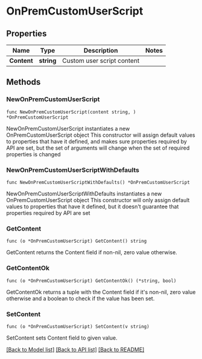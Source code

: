 # OnPremCustomUserScript

## Properties

Name | Type | Description | Notes
------------ | ------------- | ------------- | -------------
**Content** | **string** | Custom user script content | 

## Methods

### NewOnPremCustomUserScript

`func NewOnPremCustomUserScript(content string, ) *OnPremCustomUserScript`

NewOnPremCustomUserScript instantiates a new OnPremCustomUserScript object
This constructor will assign default values to properties that have it defined,
and makes sure properties required by API are set, but the set of arguments
will change when the set of required properties is changed

### NewOnPremCustomUserScriptWithDefaults

`func NewOnPremCustomUserScriptWithDefaults() *OnPremCustomUserScript`

NewOnPremCustomUserScriptWithDefaults instantiates a new OnPremCustomUserScript object
This constructor will only assign default values to properties that have it defined,
but it doesn't guarantee that properties required by API are set

### GetContent

`func (o *OnPremCustomUserScript) GetContent() string`

GetContent returns the Content field if non-nil, zero value otherwise.

### GetContentOk

`func (o *OnPremCustomUserScript) GetContentOk() (*string, bool)`

GetContentOk returns a tuple with the Content field if it's non-nil, zero value otherwise
and a boolean to check if the value has been set.

### SetContent

`func (o *OnPremCustomUserScript) SetContent(v string)`

SetContent sets Content field to given value.



[[Back to Model list]](../README.md#documentation-for-models) [[Back to API list]](../README.md#documentation-for-api-endpoints) [[Back to README]](../README.md)



